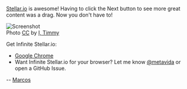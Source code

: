 [Stellar.io](http://stellar.io) is awesome! Having to click the Next button to see more great content was a drag. Now you don't have to!

![Screenshot](/metavida/infinite_stellario/raw/master/images/screenshot1-1280.png)  
Photo [CC](http://creativecommons.org/licenses/by-nc-sa/3.0/) by [I, Timmy](http://www.flickr.com/photos/apoptotic/6096517361)

Get Infinite Stellar.io:

* [Google Chrome](https://chrome.google.com/webstore/detail/agnoeoljdbkgpdeoenhbgacempgcnblk)
* Want Infinite Stellar.io for your browser? Let me know [@metavida](http://twitter.com/metavida) or open a GitHub Issue.

-- [Marcos](http://stellar.io/metavida)
